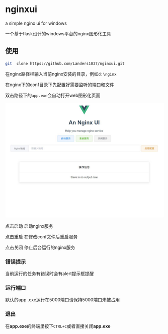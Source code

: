 # nginxui
a simple nginx ui for windows

一个基于flask设计的windows平台的nginx图形化工具

## 使用

```bash
git  clone https://github.com/Landers1037/nginxui.git
```

在nginx路径栏输入当前nginx安装的目录，例如`d:\nginx`

在nginx下的conf目录下先配置好需要监听的端口和文件

双击路径下的`app.exe`会自动打开web图形化页面

![demo](./demo.jpg)

点击启动 启动nginx服务

点击重启 在修改conf文件后重启服务

点击关闭 停止后台运行的nginx服务

### 错误提示

当前运行的任务有错误时会有alert提示框提醒

### 运行端口

默认的app .exe运行在5000端口请保持5000端口未被占用

### 退出

在**app.exe**的终端里按下`CTRL+C`或者直接关闭**app.exe**